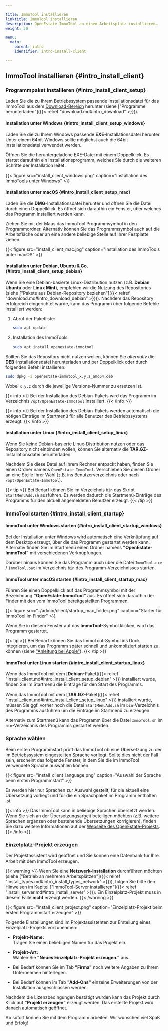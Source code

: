 ```yaml
---

title: ImmoTool installieren 
linktitle: ImmoTool installieren
description: OpenEstate-ImmoTool an einem Arbeitsplatz installieren…
weight: 50

menu:
  main:
    parent: intro
    identifier: intro-install-client

---
```


## ImmoTool installieren {#intro_install_client}


### Programmpaket installieren {#intro_install_client_setup}

Laden Sie die zu Ihrem Betriebssystem passende Installationsdatei für das ImmoTool aus dem [Download-Bereich](https://openestate.org/downloads/openestate-immotool) herunter (siehe ["Programme herunterladen"]({{< relref "download.md#intro_download" >}})).


#### Installation unter Windows {#intro_install_client_setup_windows}

Laden Sie die zu Ihrem Windows passende **EXE**-Installationsdatei herunter. Unter einem 64bit-Windows sollte möglichst auch die 64bit-Installationsdatei verwendet werden.

Öffnen Sie die heruntergeladene EXE-Datei mit einem Doppelklick. Es startet daraufhin ein Installationsprogramm, welches Sie durch die weiteren Schritte der Installation leitet.

{{< figure src="install_client_windows.png" caption="Installation des ImmoTools unter Windows" >}}


#### Installation unter macOS {#intro_install_client_setup_mac}

Laden Sie die **DMG**-Installationsdatei herunter und öffnen Sie die Datei durch einen Doppelklick. Es öffnet sich daraufhin ein Fenster, über welches das Programm installiert werden kann.

Ziehen Sie mit der Maus das ImmoTool Programmsymbol in den Programmordner. Alternativ können Sie das Programmsymbol auch auf die Arbeitsfläche oder an eine andere beliebige Stelle auf Ihrer Festplatte ziehen.  

{{< figure src="install_client_mac.jpg" caption="Installation des ImmoTools unter macOS" >}}


#### Installation unter Debian, Ubuntu & Co. {#intro_install_client_setup_debian}

Wenn Sie eine Debian-basierte Linux-Distribution nutzen (z.B. **Debian**, **Ubuntu** oder **Linux Mint**), empfehlen wir die Nutzung des Repositories (siehe ["Pakete aus Debian-Repository beziehen"]({{< relref "download.md#intro_download_debian" >}})). Nachdem das Repository erfolgreich eingerichtet wurde, kann das Programm über folgende Befehle installiert werden:

1.  Abruf der Paketliste:
    
    ```bash
    sudo apt update
    ```
    
2.  Installation des ImmoTools:

    ```bash
    sudo apt install openestate-immotool
    ```

Sollten Sie das Repository nicht nutzen wollen, können Sie *alternativ* die **DEB**-Installationsdatei herunterladen und per Doppelklick oder durch folgenden Befehl installieren:

```bash
sudo dpkg -i openestate-immotool_x.y.z_amd64.deb
```

Wobei `x.y.z` durch die jeweilige Versions-Nummer zu ersetzen ist.

{{< info >}}
Bei der Installation des Debian-Pakets wird das Programm im Verzeichnis `/opt/OpenEstate-ImmoTool` installiert.
{{< /info >}}

{{< info >}}
Bei der Installation des Debian-Pakets werden automatisch die nötigen Einträge im Startmenü für alle Benutzer des Betriebssystems erzeugt.
{{< /info >}}


#### Installation unter Linux {#intro_install_client_setup_linux} 

Wenn Sie keine Debian-basierte Linux-Distribution nutzen oder das Repository nicht einbinden wollen, können Sie alternativ die **TAR.GZ**-Installationsdatei herunterladen. 

Nachdem Sie diese Datei auf Ihrem Rechner entpackt haben, finden Sie einen Ordner namens `OpenEstate-ImmoTool`. Verschieben Sie diesen Ordner an eine Stelle Ihrer Wahl (z.B. ins Benutzerverzeichnis oder nach `/opt/OpenEstate-ImmoTool`).

{{< tip >}}
Bei Bedarf können Sie im Verzeichnis `bin` das Skript `StartMenuAdd.sh` ausführen. Es werden dadurch die Startmenü-Einträge des Programms für den aktuell angemeldeten Benutzer erzeugt.
{{< /tip >}} 


### ImmoTool starten {#intro_install_client_startup}


#### ImmoTool unter Windows starten {#intro_install_client_startup_windows}

Bei der Installation unter Windows wird automatisch eine Verknüpfung auf dem Desktop erzeugt, über die das Programm gestartet werden kann. Alternativ finden Sie im Startmenü einen Ordner namens **"OpenEstate-ImmoTool"** mit verschiedenen Verknüpfungen.

Darüber hinaus können Sie das Programm auch über die Datei `ImmoTool.exe` / `ImmoTool.bat` im Verzeichnis `bin` des Programm-Verzeichnisses starten.


#### ImmoTool unter macOS starten {#intro_install_client_startup_mac}

Führen Sie einen Doppelklick auf das Programmsymbol mit der Bezeichnung **"OpenEstate-ImmoTool"** aus. Es öffnet sich daraufhin der Finder mit den vom ImmoTool bereitgestellten Programmen.

{{< figure src="../admin/client/startup_mac_folder.png" caption="Starter für ImmoTool im Finder" >}}

Wenn Sie in diesem Fenster auf das **ImmoTool**-Symbol klicken, wird das Programm gestartet.

{{< tip >}}
Bei Bedarf können Sie das ImmoTool-Symbol ins Dock integrieren, um das Programm später schnell und unkompliziert starten zu können (siehe ["Anleitung bei Apple"](https://support.apple.com/de-de/HT201730)).
{{< /tip >}}


#### ImmoTool unter Linux starten {#intro_install_client_startup_linux}

Wenn das ImmoTool mit dem [**Debian**-Paket]({{< relref "install_client.md#intro_install_client_setup_debian" >}}) installiert wurde, finden Sie im Startmenü die Einträge für den Start des Programms.

Wenn das ImmoTool mit dem [**TAR.GZ**-Paket]({{< relref "install_client.md#intro_install_client_setup_linux" >}}) installiert wurde, müssen Sie ggf. vorher noch die Datei `StartMenuAdd.sh` im `bin`-Verzeichnis des Programms ausführen um die Einträge im Startmenü zu erzeugen.

Alternativ zum Startmenü kann das Programm über die Datei `ImmoTool.sh` im `bin`-Verzeichnis des Programms gestartet werden.


### Sprache wählen

Beim ersten Programmstart prüft das ImmoTool ob eine Übersetzung zu der im Betriebssystem eingestellten Sprache vorliegt. Sollte dies nicht der Fall sein, erscheint das folgende Fenster, in dem Sie die im ImmoTool verwendete Sprache auswählen können:

{{< figure src="install_client_language.png" caption="Auswahl der Sprache beim ersten Programmstart" >}}

Es werden hier nur Sprachen zur Auswahl gestellt, für die aktuell eine Übersetzung vorliegt und für die ein Sprachpaket im Programm enthalten ist.

{{< info >}}
Das ImmoTool kann in beliebige Sprachen übersetzt werden. Wenn Sie sich an der Übersetzungsarbeit beteiligen möchten (z.B. weitere Sprachen ergänzen oder bestehende Übersetzungen korrigieren), finden Sie dazu weitere Informationen auf der [Webseite des OpenEstate-Projekts](https://openestate.org/immotool/translations).
{{< /info >}}


### Einzelplatz-Projekt erzeugen

Der Projektassistent wird geöffnet und Sie können eine Datenbank für Ihre Arbeit mit dem ImmoTool erzeugen.

{{< warning >}}
Wenn Sie eine **Netzwerk-Installation** durchführen möchten (siehe ["Betrieb an mehreren Arbeitsplätzen"]({{< relref "install_types.md#intro_install_types_network" >}})), folgen Sie bitte den Hinweisen im Kapitel ["ImmoTool-Server installieren"]({{< relref "install_server.md#intro_install_server" >}}). Ein Einzelplatz-Projekt muss in diesem Falle **nicht** erzeugt werden.
{{< /warning >}}

{{< figure src="install_client_project.png" caption="Einzelplatz-Projekt beim ersten Programmstart erzeugen" >}}

Folgende Einstellungen sind im Projektassistenten zur Erstellung eines Einzelplatz-Projekts vorzunehmen:

-   **Projekt-Name:** \
    Tragen Sie einen beliebigen Namen für das Projekt ein.

-   **Projekt-Art:** \
    Wählen Sie **"Neues Einzelplatz-Projekt erzeugen."** aus.

-   Bei Bedarf können Sie im Tab **"Firma"** noch weitere Angaben zu Ihrem Unternehmen hinterlegen.

-   Bei Bedarf können im Tab **"Add-Ons"** einzelne Erweiterungen von der Installation ausgeschlossen werden.

Nachdem die Lizenzbedingungen bestätigt wurden kann das Projekt durch Klick auf **"Projekt erzeugen"** erzeugt werden. Das erstellte Projekt wird danach automatisch geöffnet.

Ab sofort können Sie mit dem Programm arbeiten. Wir wünschen viel Spaß und Erfolg!
